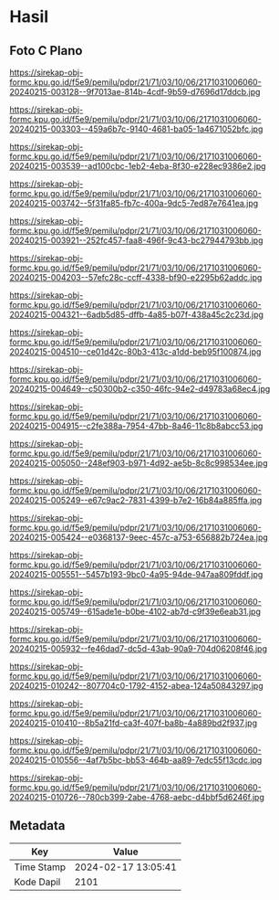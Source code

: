 # Hasil

## Foto C Plano

https://sirekap-obj-formc.kpu.go.id/f5e9/pemilu/pdpr/21/71/03/10/06/2171031006060-20240215-003128--9f7013ae-814b-4cdf-9b59-d7696d17ddcb.jpg

https://sirekap-obj-formc.kpu.go.id/f5e9/pemilu/pdpr/21/71/03/10/06/2171031006060-20240215-003303--459a6b7c-9140-4681-ba05-1a4671052bfc.jpg

https://sirekap-obj-formc.kpu.go.id/f5e9/pemilu/pdpr/21/71/03/10/06/2171031006060-20240215-003539--ad100cbc-1eb2-4eba-8f30-e228ec9386e2.jpg

https://sirekap-obj-formc.kpu.go.id/f5e9/pemilu/pdpr/21/71/03/10/06/2171031006060-20240215-003742--5f31fa85-fb7c-400a-9dc5-7ed87e7641ea.jpg

https://sirekap-obj-formc.kpu.go.id/f5e9/pemilu/pdpr/21/71/03/10/06/2171031006060-20240215-003921--252fc457-faa8-496f-9c43-bc27944793bb.jpg

https://sirekap-obj-formc.kpu.go.id/f5e9/pemilu/pdpr/21/71/03/10/06/2171031006060-20240215-004203--57efc28c-ccff-4338-bf90-e2295b62addc.jpg

https://sirekap-obj-formc.kpu.go.id/f5e9/pemilu/pdpr/21/71/03/10/06/2171031006060-20240215-004321--6adb5d85-dffb-4a85-b07f-438a45c2c23d.jpg

https://sirekap-obj-formc.kpu.go.id/f5e9/pemilu/pdpr/21/71/03/10/06/2171031006060-20240215-004510--ce01d42c-80b3-413c-a1dd-beb95f100874.jpg

https://sirekap-obj-formc.kpu.go.id/f5e9/pemilu/pdpr/21/71/03/10/06/2171031006060-20240215-004649--c50300b2-c350-46fc-94e2-d49783a68ec4.jpg

https://sirekap-obj-formc.kpu.go.id/f5e9/pemilu/pdpr/21/71/03/10/06/2171031006060-20240215-004915--c2fe388a-7954-47bb-8a46-11c8b8abcc53.jpg

https://sirekap-obj-formc.kpu.go.id/f5e9/pemilu/pdpr/21/71/03/10/06/2171031006060-20240215-005050--248ef903-b971-4d92-ae5b-8c8c998534ee.jpg

https://sirekap-obj-formc.kpu.go.id/f5e9/pemilu/pdpr/21/71/03/10/06/2171031006060-20240215-005249--e67c9ac2-7831-4399-b7e2-16b84a885ffa.jpg

https://sirekap-obj-formc.kpu.go.id/f5e9/pemilu/pdpr/21/71/03/10/06/2171031006060-20240215-005424--e0368137-9eec-457c-a753-656882b724ea.jpg

https://sirekap-obj-formc.kpu.go.id/f5e9/pemilu/pdpr/21/71/03/10/06/2171031006060-20240215-005551--5457b193-9bc0-4a95-94de-947aa809fddf.jpg

https://sirekap-obj-formc.kpu.go.id/f5e9/pemilu/pdpr/21/71/03/10/06/2171031006060-20240215-005749--615ade1e-b0be-4102-ab7d-c9f39e6eab31.jpg

https://sirekap-obj-formc.kpu.go.id/f5e9/pemilu/pdpr/21/71/03/10/06/2171031006060-20240215-005932--fe46dad7-dc5d-43ab-90a9-704d06208f46.jpg

https://sirekap-obj-formc.kpu.go.id/f5e9/pemilu/pdpr/21/71/03/10/06/2171031006060-20240215-010242--807704c0-1792-4152-abea-124a50843297.jpg

https://sirekap-obj-formc.kpu.go.id/f5e9/pemilu/pdpr/21/71/03/10/06/2171031006060-20240215-010410--8b5a21fd-ca3f-407f-ba8b-4a889bd2f937.jpg

https://sirekap-obj-formc.kpu.go.id/f5e9/pemilu/pdpr/21/71/03/10/06/2171031006060-20240215-010556--4af7b5bc-bb53-464b-aa89-7edc55f13cdc.jpg

https://sirekap-obj-formc.kpu.go.id/f5e9/pemilu/pdpr/21/71/03/10/06/2171031006060-20240215-010726--780cb399-2abe-4768-aebc-d4bbf5d6246f.jpg


## Metadata

| Key        | Value               |
| ---------- | ------------------- |
| Time Stamp | 2024-02-17 13:05:41 |
| Kode Dapil | 2101                |



